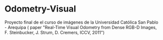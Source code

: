 # Odometry-Visual
Proyecto final de el curso de imágenes de la Universidad Católica San Pablo - Arequipa ( paper "Real-Time Visual Odometry from Dense RGB-D Images, F. Steinbucker, J. Strum, D. Cremers, ICCV, 2011") 
